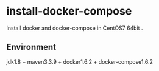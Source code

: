 # install-docker-compose
Install docker and docker-compose in CentOS7 64bit . 

## Environment

jdk1.8 + maven3.3.9 + docker1.6.2 + docker-compose1.6.2